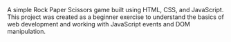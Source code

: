 A simple Rock Paper Scissors game built using HTML, CSS, and JavaScript. 
This project was created as a beginner exercise to understand the basics of web development and working with JavaScript events and DOM manipulation.
